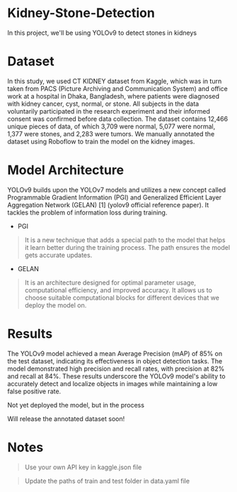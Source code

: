 # Kidney-Stone-Detection
In this project, we'll be using YOLOv9 to detect stones in kidneys

# Dataset
In this study, we used CT KIDNEY dataset from Kaggle, which was in turn taken from PACS (Picture Archiving and Communication System) and office work at a hospital in Dhaka, Bangladesh, where patients were diagnosed with kidney cancer, cyst, normal, or stone. All subjects in the data voluntarily participated in the research experiment and their informed consent was confirmed before data collection. The dataset contains 12,466 unique pieces of data, of which 3,709 were normal, 5,077 were normal, 1,377 were stones, and 2,283 were tumors. We manually annotated the dataset using Roboflow to train the model on the kidney images.

# Model Architecture
YOLOv9 builds upon the YOLOv7 models and utilizes a new concept called Programmable Gradient Information (PGI) and Generalized Efficient Layer Aggregation Network (GELAN) [1] (yolov9 official reference paper). It tackles the problem of information loss during training.
- PGI
> It is a new technique that adds a special path to the model that helps it learn better during the training process.
>The path ensures the model gets accurate updates.
- GELAN
> It is an architecture designed for optimal parameter usage, computational efficiency, and improved accuracy.
> It allows us to choose suitable computational blocks for different devices that we deploy the model on.

# Results
The YOLOv9 model achieved a mean Average Precision (mAP) of 85% on the test dataset, indicating its effectiveness in object detection tasks. The model demonstrated high precision and recall rates, with precision at 82% and recall at 84%. These results underscore the YOLOv9 model's ability to accurately detect and localize objects in images while maintaining a low false positive rate.

Not yet deployed the model, but in the process

Will release the annotated dataset soon!

# Notes
> Use your own API key in kaggle.json file

> Update the paths of train and test folder in data.yaml file
